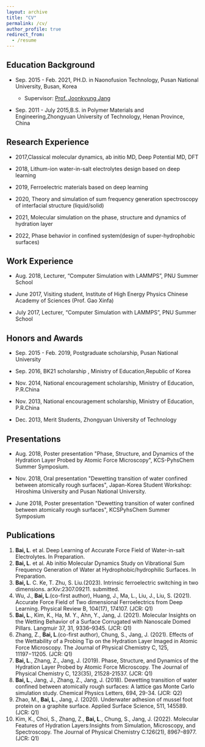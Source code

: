 ```yaml
---
layout: archive
title: "CV"
permalink: /cv/
author_profile: true
redirect_from:
  - /resume
---
```




## Education Background

* Sep. 2015 - Feb. 2021, PH.D. in Naonofusion Technology, Pusan National University, Busan, Korea
  * Supervisor: [Prof. Joonkyung Jang](https://nanochem.pusan.ac.kr/nanochem/24418/subview.do)


* Sep. 2011 - July 2015,B.S. in Polymer Materials and Engineering,Zhongyuan University of Technology, Henan Province, China



## Research Experience


* 2017,Classical molecular dynamics, ab initio MD, Deep Potential MD, DFT  

* 2018, Lithum-ion water-in-salt electrolytes design based on deep learning  

* 2019, Ferroelectric materials based on deep learning  

* 2020, Theory and simulation of sum frequency generation spectroscopy of interfacial structure (liquid/solid)  

* 2021, Molecular simulation on the phase, structure and dynamics of hydration layer  

* 2022, Phase behavior in confined system(design of super-hydrophobic surfaces)  



## Work Experience

* Aug. 2018, Lecturer, “Computer Simulation with LAMMPS”, PNU Summer School  

* June 2017, Visiting student, Institute of High Energy Physics Chinese Academy of Sciences (Prof. Gao Xinfa) 

* July 2017, Lecturer, “Computer Simulation with LAMMPS”, PNU Summer School  



## Honors and Awards

* Sep. 2015 - Feb. 2019, Postgraduate scholarship, Pusan National University   

* Sep. 2016, BK21 scholarship , Ministry of Education,Republic of Korea  

* Nov. 2014, National encouragement scholarship, Ministry of Education, P.R.China  

* Nov. 2013, National encouragement scholarship, Ministry of Education, P.R.China  

* Dec. 2013, Merit Students, Zhongyuan University of Technology  



## Presentations

* Aug. 2018, Poster presentation "Phase, Structure, and Dynamics of the Hydration Layer Probed by Atomic Force
Microscopy", KCS-PyhsChem Summer Symposium.   

* Nov. 2018, Oral presentation "Dewetting transition of water confined between atomically rough surfaces", Japan-Korea
Student Workshop: Hiroshima University and Pusan National University.  

* June 2018, Poster presentation "Dewetting transition of water confined between atomically rough surfaces", KCSPyhsChem
Summer Symposium  



## Publications

1. **Bai, L**. et al. Deep Learning of Accurate Force Field of Water-in-salt Electrolytes. In Preparation.
2. **Bai, L**. et al. Ab initio Molecular Dynamics Study on Vibrational Sum Frequency Generation of Water
at Hydrophobic/hydrophilic Surfaces. In Preparation.
3. **Bai, L**. C. Ke, T. Zhu, S. Liu.(2023). Intrinsic ferroelectric switching in two dimensions. arXiv:2307.09211.
submitted.
4. Wu, J., **Bai, L**.(co-first author), Huang, J., Ma, L., Liu, J., Liu, S. (2021). Accurate Force Field of
Two dimensional Ferroelectrics from Deep Learning. Physical Review B, 104(17), 174107. (JCR: Q1)
5. **Bai, L**., Kim, K., Ha, M. Y., Ahn, Y., Jang, J. (2021). Molecular Insights on the Wetting Behavior of
a Surface Corrugated with Nanoscale Domed Pillars. Langmuir 37, 31, 9336–9345. (JCR: Q1)
6. Zhang, Z., **Bai, L**.(co-first author), Chung, S., Jang, J. (2021). Effects of the Wettability of a Probing
Tip on the Hydration Layer Imaged in Atomic Force Microscopy. The Journal of Physical Chemistry
C, 125, 11197−11205. (JCR: Q1)
7. **Bai, L**., Zhang, Z., Jang, J. (2019). Phase, Structure, and Dynamics of the Hydration Layer Probed by
Atomic Force Microscopy. The Journal of Physical Chemistry C, 123(35), 21528-21537. (JCR: Q1)
8. **Bai, L**., Jang, J., Zhang, Z., Jang, J. (2018). Dewetting transition of water confined between atomically
rough surfaces: A lattice gas Monte Carlo simulation study. Chemical Physics Letters, 694, 29-34.
(JCR: Q2)
9. Zhao, M., **Bai, L**., Jang, J. (2020). Underwater adhesion of mussel foot protein on a graphite surface.
Applied Surface Science, 511, 145589. (JCR: Q1)
10. Kim, K., Choi, S., Zhang, Z., **Bai, L**., Chung, S., Jang, J. (2022). Molecular Features of Hydration
Layers:Insights from Simulation, Microscopy, and Spectroscopy. The Journal of Physical Chemistry
C.126(21), 8967–8977. (JCR: Q1)



